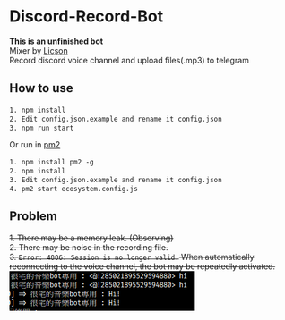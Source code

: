 # Discord-Record-Bot
**This is an unfinished bot**  
Mixer by [Licson](https://github.com/licson0729)  
Record discord voice channel and upload files(.mp3) to telegram

## How to use
```
1. npm install 
2. Edit config.json.example and rename it config.json
3. npm run start
```
Or run in [pm2](https://www.npmjs.com/package/pm2)
```
1. npm install pm2 -g
2. npm install
3. Edit config.json.example and rename it config.json
4. pm2 start ecosystem.config.js
```

## Problem
~~1. There may be a memory leak. (Observing)~~  
~~2. There may be noise in the recording file.~~  
~~3. `Error: 4006: Session is no longer valid.` When automatically reconnecting to the voice channel, the bot may be repeatedly activated.  
![](image/problem.PNG)~~
